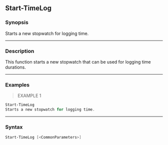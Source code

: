 Start-TimeLog
-------------

### Synopsis
Starts a new stopwatch for logging time.

---

### Description

This function starts a new stopwatch that can be used for logging time durations.

---

### Examples
> EXAMPLE 1

```PowerShell
Start-TimeLog
Starts a new stopwatch for logging time.
```

---

### Syntax
```PowerShell
Start-TimeLog [<CommonParameters>]
```
